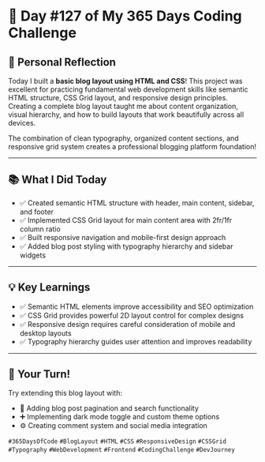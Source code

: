 # 🎯 Day #127 of My 365 Days Coding Challenge

## 💭 Personal Reflection

Today I built a **basic blog layout using HTML and CSS**! This project was excellent for practicing fundamental web development skills like semantic HTML structure, CSS Grid layout, and responsive design principles. Creating a complete blog layout taught me about content organization, visual hierarchy, and how to build layouts that work beautifully across all devices.

The combination of clean typography, organized content sections, and responsive grid system creates a professional blogging platform foundation!

---

## 📚 What I Did Today

* ✅ Created semantic HTML structure with header, main content, sidebar, and footer  
* ✅ Implemented CSS Grid layout for main content area with 2fr/1fr column ratio  
* ✅ Built responsive navigation and mobile-first design approach  
* ✅ Added blog post styling with typography hierarchy and sidebar widgets  

---

## 💡 Key Learnings

* ✅ Semantic HTML elements improve accessibility and SEO optimization  
* ✅ CSS Grid provides powerful 2D layout control for complex designs  
* ✅ Responsive design requires careful consideration of mobile and desktop layouts  
* ✅ Typography hierarchy guides user attention and improves readability  

---

## 🚀 Your Turn!

Try extending this blog layout with:

* 🧩 Adding blog post pagination and search functionality  
* ➕ Implementing dark mode toggle and custom theme options  
* ⚙️ Creating comment system and social media integration  

`#365DaysOfCode` `#BlogLayout` `#HTML` `#CSS` `#ResponsiveDesign` `#CSSGrid` `#Typography` `#WebDevelopment` `#Frontend` `#CodingChallenge` `#DevJourney`